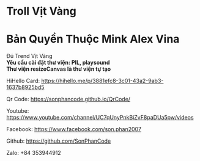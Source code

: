 # Troll Vịt Vàng
# Bản Quyền Thuộc Mink Alex Vina
Đú Trend Vịt Vàng <br>
<b>Yêu cầu cài đặt thư viện: PIL, playsound</b> <br>
<b>Thư viện resizeCanvas là thư viện tự tạo</b> <br>

HiHello Card: https://hihello.me/p/3881efc8-3c01-43a2-9ab3-1637b8925bd5

Qr Code: https://sonphancode.github.io/QrCode/

Youtube: https://www.youtube.com/channel/UC7qUnyPnkBiZvF8paDUa5pw/videos

Facebook: https://www.facebook.com/son.phan2007

Github: https://github.com/SonPhanCode

Zalo: +84 353944912
